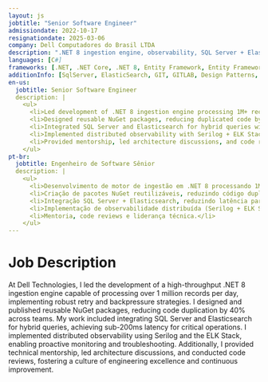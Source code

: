 ```yaml
---
layout: js
jobtitle: "Senior Software Engineer"
admissiondate: 2022-10-17
resignationdate: 2025-03-06
company: Dell Computadores do Brasil LTDA
description: ".NET 8 ingestion engine, observability, SQL Server + Elasticsearch, technical leadership."
languages: [C#]
frameworks: [.NET, .NET Core, .NET 8, Entity Framework, Entity Framework Core, Serilog, ELK Stack]
additionInfo: [SqlServer, ElasticSearch, GIT, GITLAB, Design Patterns, Threads, Oracle, unit testing, NuGet, Microservices, CI/CD, Azure, Backpressure, Retry, Distributed Systems]
en-us:
  jobtitle: Senior Software Engineer
  description: |
    <ul>
      <li>Led development of .NET 8 ingestion engine processing 1M+ records/day with retry and backpressure.</li>
      <li>Designed reusable NuGet packages, reducing duplicated code by 40%.</li>
      <li>Integrated SQL Server and Elasticsearch for hybrid queries with latency under 200ms.</li>
      <li>Implemented distributed observability with Serilog + ELK Stack.</li>
      <li>Provided mentorship, led architecture discussions, and code reviews.</li>
    </ul>
pt-br:
  jobtitle: Engenheiro de Software Sênior
  description: |
    <ul>
      <li>Desenvolvimento de motor de ingestão em .NET 8 processando 1M+ registros/dia com retry e backpressure.</li>
      <li>Criação de pacotes NuGet reutilizáveis, reduzindo código duplicado em 40%.</li>
      <li>Integração SQL Server + Elasticsearch, reduzindo latência para menos de 200ms.</li>
      <li>Implementação de observabilidade distribuída (Serilog + ELK Stack).</li>
      <li>Mentoria, code reviews e liderança técnica.</li>
    </ul>
---
```


# Job Description

At Dell Technologies, I led the development of a high-throughput .NET 8 ingestion engine capable of processing over 1 million records per day, implementing robust retry and backpressure strategies. I designed and published reusable NuGet packages, reducing code duplication by 40% across teams. My work included integrating SQL Server and Elasticsearch for hybrid queries, achieving sub-200ms latency for critical operations. I implemented distributed observability using Serilog and the ELK Stack, enabling proactive monitoring and troubleshooting. Additionally, I provided technical mentorship, led architecture discussions, and conducted code reviews, fostering a culture of engineering excellence and continuous improvement.
